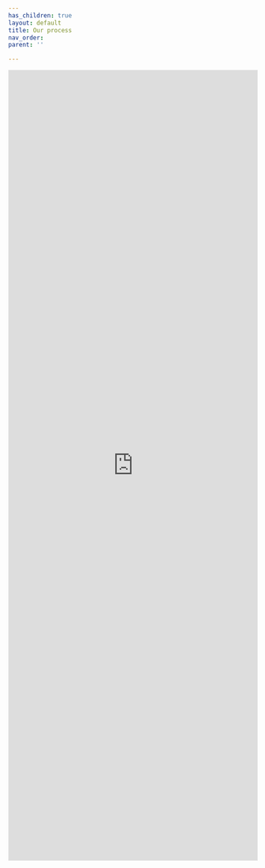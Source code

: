 ```yaml
---
has_children: true
layout: default
title: Our process
nav_order: 
parent: ''

---
```

<iframe style="border: 1px solid rgba(0, 0, 0, 0.1);" width="100%" height="1600" src="https://www.figma.com/embed?embed_host=share&url=https%3A%2F%2Fwww.figma.com%2Ffile%2FuG3pIrDfW4ScFgJFzP7zEc%2FProcess-diagrams%3Fnode-id%3D1%253A75" allowfullscreen></iframe>